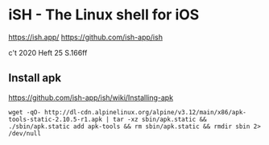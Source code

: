# iSH - The Linux shell for iOS

https://ish.app/
https://github.com/ish-app/ish

c't 2020 Heft 25 S.166ff

## Install apk 
https://github.com/ish-app/ish/wiki/Installing-apk

`wget -qO- http://dl-cdn.alpinelinux.org/alpine/v3.12/main/x86/apk-tools-static-2.10.5-r1.apk | tar -xz sbin/apk.static && ./sbin/apk.static add apk-tools && rm sbin/apk.static && rmdir sbin 2> /dev/null`

 


